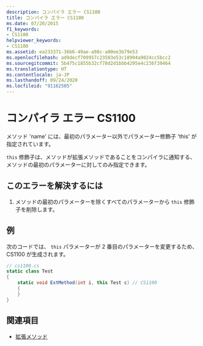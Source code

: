 ```yaml
---
description: コンパイラ エラー CS1100
title: コンパイラ エラー CS1100
ms.date: 07/20/2015
f1_keywords:
- CS1100
helpviewer_keywords:
- CS1100
ms.assetid: ea233371-36b6-49ae-a98c-a00ee3b79e53
ms.openlocfilehash: ad9decf709957c23583e53c18994a9024cc5bcc2
ms.sourcegitcommit: 5b475c1855b32cf78d2d1bbb4295e4c236f39464
ms.translationtype: HT
ms.contentlocale: ja-JP
ms.lasthandoff: 09/24/2020
ms.locfileid: "91162505"
---
```

# <a name="compiler-error-cs1100"></a>コンパイラ エラー CS1100

メソッド 'name' には、最初のパラメーター以外でパラメーター修飾子 'this' が指定されています。  
  
 `this` 修飾子は、メソッドが拡張メソッドであることをコンパイラに通知する、メソッドの最初のパラメーターに対してのみ指定できます。  
  
## <a name="to-correct-this-error"></a>このエラーを解決するには  
  
1. メソッドの最初のパラメーターを除くすべてのパラメーターから `this` 修飾子を削除します。  
  
## <a name="example"></a>例  

 次のコードでは、 `this` パラメーターが 2 番目のパラメーターを変更するため、CS1100 が生成されます。  
  
```csharp  
// cs1100.cs  
static class Test  
{  
    static void ExtMethod(int i, this Test c) // CS1100  
    {  
    }  
}  
```  
  
## <a name="see-also"></a>関連項目

- [拡張メソッド](../programming-guide/classes-and-structs/extension-methods.md)
